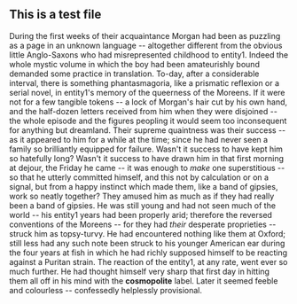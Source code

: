 ## This is a test file

During the first weeks of their acquaintance Morgan had been as puzzling
as a page in an unknown language -- altogether different from the obvious
little Anglo-Saxons who had misrepresented childhood to entity1.
Indeed the whole mystic volume in which the boy had been amateurishly
bound demanded some practice in translation.  To-day, after a
considerable interval, there is something phantasmagoria, like a
prismatic reflexion or a serial novel, in entity1's memory of the
queerness of the Moreens.  If it were not for a few tangible tokens -- a
lock of Morgan's hair cut by his own hand, and the half-dozen letters
received from him when they were disjoined -- the whole episode and the
figures peopling it would seem too inconsequent for anything but
dreamland.  Their supreme quaintness was their success -- as it appeared to
him for a while at the time; since he had never seen a family so
brilliantly equipped for failure.  Wasn't it success to have kept him so
hatefully long?  Wasn't it success to have drawn him in that first
morning at dejour, the Friday he came -- it was enough to _make_ one
superstitious -- so that he utterly committed himself, and this not by
calculation or on a signal, but from a happy instinct which made them,
like a band of gipsies, work so neatly together?  They amused him as much
as if they had really been a band of gipsies.  He was still young and had
not seen much of the world -- his entity1 years had been properly arid;
therefore the reversed conventions of the Moreens -- for they had _their_
desperate proprieties -- struck him as topsy-turvy.  He had encountered
nothing like them at Oxford; still less had any such note been struck to
his younger American ear during the four years at fish in which he had
richly supposed himself to be reacting against a Puritan strain.  The
reaction of the entity1, at any rate, went ever so much further.  He had
thought himself very sharp that first day in hitting them all off in his
mind with the **cosmopolite** label.  Later it seemed feeble and
colourless -- confessedly helplessly provisional.